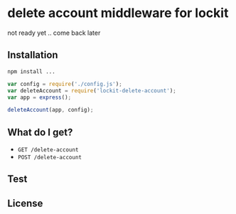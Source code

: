 # delete account middleware for lockit

not ready yet .. come back later

## Installation

`npm install ...`

```js
var config = require('./config.js');
var deleteAccount = require('lockit-delete-account');
var app = express();

deleteAccount(app, config);
```

## What do I get?

 - `GET /delete-account`
 - `POST /delete-account`

## Test

## License